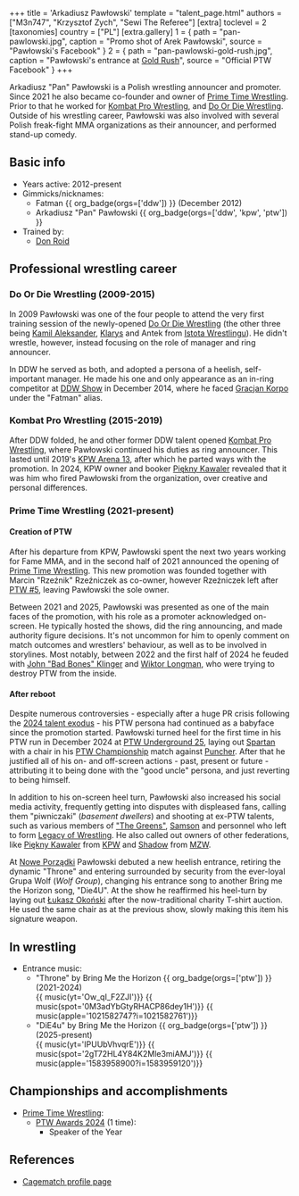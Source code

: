 +++
title = 'Arkadiusz Pawłowski'
template = "talent_page.html"
authors = ["M3n747", "Krzysztof Zych", "Sewi The Referee"]
[extra]
toclevel = 2
[taxonomies]
country = ["PL"]
[extra.gallery]
1 = { path = "pan-pawlowski.jpg", caption = "Promo shot of Arek Pawłowski", source = "Pawłowski's Facebook" }
2 = { path = "pan-pawlowski-gold-rush.jpg", caption = "Pawłowski's entrance at [Gold Rush](@/e/ptw/2024-02-03-ptw-5-gold-rush.md)", source = "Official PTW Facebook" }
+++

Arkadiusz "Pan" Pawłowski is a Polish wrestling announcer and promoter. Since 2021 he also became co-founder and owner of [Prime Time Wrestling](@/o/ptw.md). Prior to that he worked for [Kombat Pro Wrestling](@/o/kpw.md), and [Do Or Die Wrestling](@/o/ddw.md). Outside of his wrestling career, Pawłowski was also involved with several Polish freak-fight MMA organizations as their announcer, and performed stand-up comedy.

## Basic info

* Years active: 2012-present
* Gimmicks/nicknames:
  - Fatman {{ org_badge(orgs=['ddw']) }} (December 2012)
  - Arkadiusz "Pan" Pawłowski {{ org_badge(orgs=['ddw', 'kpw', 'ptw']) }}
* Trained by:
  - [Don Roid](@/w/don-roid.md)

## Professional wrestling career

### Do Or Die Wrestling (2009-2015)

In 2009 Pawłowski was one of the four people to attend the very first training session of the newly-opened [Do Or Die Wrestling](@/o/ddw.md) (the other three being [Kamil Aleksander](@/w/kamil-aleksander.md), [Klarys](@/w/klarys.md) and Antek from [Istota Wrestlingu][yt-iw]).
He didn't wrestle, however, instead focusing on the role of manager and ring announcer.

In DDW he served as both, and adopted a persona of a heelish, self-important manager. He made his one and only appearance as an in-ring competitor at [DDW Show](@/e/ddw/2014-12-13-ddw-12.md) in December 2014, where he faced [Gracjan Korpo](@/w/gracjan-korpo.md) under the "Fatman" alias.

### Kombat Pro Wrestling (2015-2019)

After DDW folded, he and other former DDW talent opened [Kombat Pro Wrestling](@/o/kpw.md), where Pawłowski continued his duties as ring announcer.
This lasted until 2019's [KPW Arena 13](@/e/kpw/2019-04-05-kpw-arena-13-capo-di-tutti-capi.md), after which he parted ways with the promotion. In 2024, KPW owner and booker [Piękny Kawaler](@/w/piekny-kawaler.md) revealed that it was him who fired Pawłowski from the organization, over creative and personal differences.

### Prime Time Wrestling (2021-present)

#### Creation of PTW

After his departure from KPW, Pawłowski spent the next two years working for Fame MMA, and in the second half of 2021 announced the opening of [Prime Time Wrestling](@/o/ptw.md).
This new promotion was founded together with Marcin "Rzeźnik" Rzeźniczek as co-owner, however Rzeźniczek left after [PTW #5](@/e/ptw/2024-02-03-ptw-5-gold-rush.md), leaving Pawłowski the sole owner.

Between 2021 and 2025, Pawłowski was presented as one of the main faces of the promotion, with his role as a promoter acknowledged on-screen. He typically hosted the shows, did the ring announcing, and made authority figure decisions. It's not uncommon for him to openly comment on match outcomes and wrestlers' behaviour, as well as to be involved in storylines. Most notably, between 2022 and the first half of 2024 he feuded with [John "Bad Bones" Klinger](@/w/bad-bones.md) and [Wiktor Longman](@/w/wiktor-longman.md), who were trying to destroy PTW from the inside.

#### After reboot

Despite numerous controversies - especially after a huge PR crisis following the [2024 talent exodus](@/a/ptw-exits.md) - his PTW persona had continued as a babyface since the promotion started. Pawłowski turned heel for the first time in his PTW run in December 2024 at [PTW Underground 25](@/e/ptw/2024-12-07-ptw-underground-25.md), laying out [Spartan](@/w/spartan.md) with a chair in his [PTW Championship](@/c/ptw-championship.md) match against [Puncher](@/w/puncher.md). After that he justified all of his on- and off-screen actions - past, present or future - attributing it to being done with the "good uncle" persona, and just reverting to being himself.

In addition to his on-screen heel turn, Pawłowski also increased his social media activity, frequently getting into disputes with displeased fans, calling them "piwniczaki" (_basement dwellers_) and shooting at ex-PTW talents, such as various members of ["The Greens"](@/a/the-greens.md), [Samson](@/w/samson.md) and personnel who left to form [Legacy of Wrestling](@/o/low.md). He also called out owners of other federations, like [Piękny Kawaler](@/w/piekny-kawaler.md) from [KPW](@/o/kpw.md) and [Shadow](@/w/shadow.md) from [MZW](@/o/mzw.md).

At [Nowe Porządki](@/e/ptw/2025-01-11-ptw-nowe-porzadki.md) Pawłowski debuted a new heelish entrance, retiring the dynamic "Throne" and entering surrounded by security from the ever-loyal Grupa Wolf (_Wolf Group_), changing his entrance song to another Bring me the Horizon song, "Die4U". At the show he reaffirmed his heel-turn by laying out [Łukasz Okoński](@/w/lukasz-okonski.md) after the now-traditional charity T-shirt auction. He used the same chair as at the previous show, slowly making this item his signature weapon.

## In wrestling

* Entrance music:
  - "Throne" by Bring Me the Horizon
 {{ org_badge(orgs=['ptw']) }} (2021-2024) <br>
 {{ music(yt='Ow_qI_F2ZJI')}}
 {{ music(spot='0M3adYbGtyRHACP86dey1H')}}
 {{ music(apple='1021582747?i=1021582761')}}
  - "DiE4u" by Bring Me the Horizon
 {{ org_badge(orgs=['ptw']) }} (2025-present) <br>
 {{ music(yt='IPUUbVhvqrE')}}
 {{ music(spot='2gT72HL4Y84K2Mle3miAMJ')}}
 {{ music(apple='1583958900?i=1583959120')}}  

## Championships and accomplishments

* [Prime Time Wrestling](@/o/ptw.md):
  - [PTW Awards 2024](@/a/ptw-awards-2024.md) (1 time):
    * Speaker of the Year

## References

* [Cagematch profile page](https://www.cagematch.net/?id=2&nr=6523)

[yt-iw]:https://www.youtube.com/@IstotaWrestlingu
